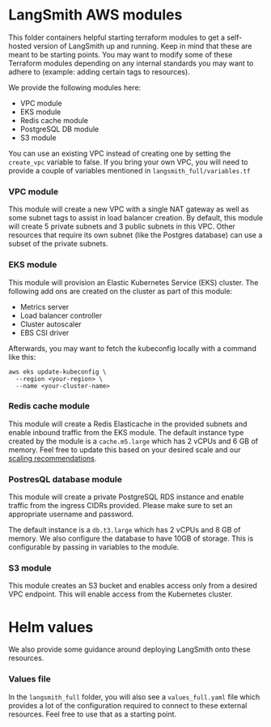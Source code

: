 # LangSmith AWS modules
This folder containers helpful starting terraform modules to get a self-hosted version of LangSmith up and running. Keep in mind that these are meant to be starting points. You may want to modify some of these Terraform modules depending on any internal standards you may want to adhere to (example: adding certain tags to resources).

We provide the following modules here:
- VPC module
- EKS module
- Redis cache module
- PostgreSQL DB module
- S3 module

You can use an existing VPC instead of creating one by setting the `create_vpc` variable to false. If you bring your own VPC, you will need to provide a couple of variables mentioned in `langsmith_full/variables.tf`

### VPC module
This module will create a new VPC with a single NAT gateway as well as some subnet tags to assist in load balancer creation. By default, this module will create 5 private subnets and 3 public subnets in this VPC. Other resources that require its own subnet (like the Postgres database) can use a subset of the private subnets.

### EKS module
This module will provision an Elastic Kubernetes Service (EKS) cluster. The following add ons are created on the cluster as part of this module:
- Metrics server
- Load balancer controller
- Cluster autoscaler
- EBS CSI driver


Afterwards, you may want to fetch the kubeconfig locally with a command like this:
```
aws eks update-kubeconfig \
  --region <your-region> \
  --name <your-cluster-name>
```

### Redis cache module
This module will create a Redis Elasticache in the provided subnets and enable inbound traffic from the EKS module. The default instance type created by the module is a `cache.m5.large` which has 2 vCPUs and 6 GB of memory. Feel free to update this based on your desired scale and our [scaling recommendations](https://docs.smith.langchain.com/self_hosting/configuration/scale).

### PostresQL database module
This module will create a private PostgreSQL RDS instance and enable traffic from the ingress CIDRs provided. Please make sure to set an appropriate username and password.

The default instance is a `db.t3.large` which has 2 vCPUs and 8 GB of memory. We also configure the database to have 10GB of storage. This is configurable by passing in variables to the module.

### S3 module
This module creates an S3 bucket and enables access only from a desired VPC endpoint. This will enable access from the Kubernetes cluster.

# Helm values
We also provide some guidance around deploying LangSmith onto these resources.

### Values file
In the `langsmith_full` folder, you will also see a `values_full.yaml` file which provides a lot of the configuration required to connect to these external resources. Feel free to use that as a starting point.
